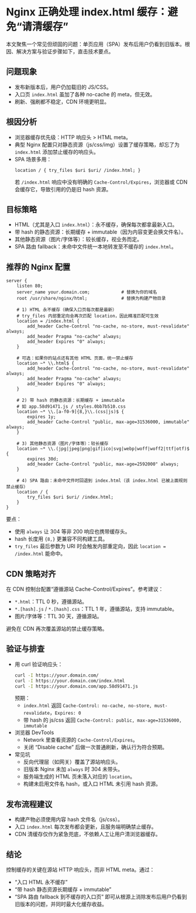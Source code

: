 # Nginx 正确处理 index.html 缓存：避免“请清缓存”

本文聚焦一个常见但顽固的问题：单页应用（SPA）发布后用户仍看到旧版本。根因、解决方案与验证步骤如下，直击技术要点。

## 问题现象

- 发布新版本后，用户仍加载旧的 JS/CSS。
- 入口页 `index.html` 虽加了各种 no-cache 的 meta，但无效。
- 刷新、强刷都不稳定，CDN 环境更明显。

## 根因分析

- 浏览器缓存优先级：HTTP 响应头 > HTML meta。
- 典型 Nginx 配置只对静态资源（js/css/img）设置了缓存策略，却忘了为 `index.html` 添加禁止缓存的响应头。
- SPA 场景多用：
  ```
  location / { try_files $uri $uri/ /index.html; }
  ```
  若 `/index.html` 响应中没有明确的 `Cache-Control/Expires`，浏览器或 CDN 会缓存它，导致引用的仍是旧 hash 资源。

## 目标策略

- HTML（尤其是入口 `index.html`）：永不缓存，确保每次都拿最新入口。
- 带 hash 的静态资源：长期缓存 + immutable（因为内容变更会换文件名）。
- 其他静态资源（图片/字体等）：较长缓存，视业务而定。
- SPA 路由 fallback：未命中文件统一本地转发至不缓存的 `index.html`。

## 推荐的 Nginx 配置

```nginx
server {
    listen 80;
    server_name your.domain.com;            # 替换为你的域名
    root /usr/share/nginx/html;             # 替换为构建产物目录

    # 1) HTML 永不缓存（确保入口页每次都是最新）
    # try_files 内部重定向会再次匹配 location，因此精准匹配可生效
    location = /index.html {
        add_header Cache-Control "no-cache, no-store, must-revalidate" always;
        add_header Pragma "no-cache" always;
        add_header Expires "0" always;
    }

    # 可选：如果你的站点还有其他 HTML 页面，统一禁止缓存
    location ~* \\.html$ {
        add_header Cache-Control "no-cache, no-store, must-revalidate" always;
        add_header Pragma "no-cache" always;
        add_header Expires "0" always;
    }

    # 2) 带 hash 的静态资源：长期缓存 + immutable
    # 如 app.58d91471.js / styles.0bb7b510.css
    location ~* \\.[a-f0-9]{8,}\\.(css|js)$ {
        expires 1y;
        add_header Cache-Control "public, max-age=31536000, immutable" always;
    }

    # 3) 其他静态资源（图片/字体等）：较长缓存
    location ~* \\.(jpg|jpeg|png|gif|ico|svg|webp|woff|woff2|ttf|otf)$ {
        expires 30d;
        add_header Cache-Control "public, max-age=2592000" always;
    }

    # 4) SPA 路由：未命中文件时回退到 index.html（该 index.html 已被上面规则禁止缓存）
    location / {
        try_files $uri $uri/ /index.html;
    }
}
```

要点：

- 使用 `always` 让 304 等非 200 响应也携带缓存头。
- hash 长度用 `{8,}` 更兼容不同构建工具。
- `try_files` 最后参数为 URI 时会触发内部重定向，因此 `location = /index.html` 能命中。

## CDN 策略对齐

在 CDN 控制台配置“遵循源站 Cache-Control/Expires”。参考建议：

- `*.html`：TTL 0 秒，遵循源站。
- `*.[hash].js` / `*.[hash].css`：TTL 1 年，遵循源站，支持 immutable。
- 图片/字体等：TTL 30 天，遵循源站。

避免在 CDN 再次覆盖源站的禁止缓存策略。

## 验证与排查

- 用 curl 验证响应头：
  ```bash
  curl -I https://your.domain.com/
  curl -I https://your.domain.com/index.html
  curl -I https://your.domain.com/app.58d91471.js
  ```
  预期：
  - `index.html` 返回 `Cache-Control: no-cache, no-store, must-revalidate`，`Expires: 0`
  - 带 hash 的 js/css 返回 `Cache-Control: public, max-age=31536000, immutable`
- 浏览器 DevTools
  - Network 里查看资源的 `Cache-Control/Expires`。
  - 关闭 “Disable cache” 后做一次普通刷新，确认行为符合预期。
- 常见坑
  - 反向代理层（如网关）覆盖了源站响应头。
  - 旧版本 Nginx 未加 `always` 时 304 未带头。
  - 服务端生成的 HTML 页未落入对应的 `location`。
  - 构建未启用文件名 hash，或入口 HTML 未引用 hash 资源。

## 发布流程建议

- 构建产物必须使用内容 hash 文件名（js/css）。
- 入口 `index.html` 每次发布都会更新，且服务端明确禁止缓存。
- CDN 清缓存仅作为紧急兜底，不依赖人工让用户清浏览器缓存。

## 结论

控制缓存的关键在源站 HTTP 响应头，而非 HTML meta。通过：

- “入口 HTML 永不缓存”
- “带 hash 静态资源长期缓存 + immutable”
- “SPA 路由 fallback 到不缓存的入口页”
  即可从根源上消除发布后用户仍看到旧版本的问题，并同时最大化缓存收益。
